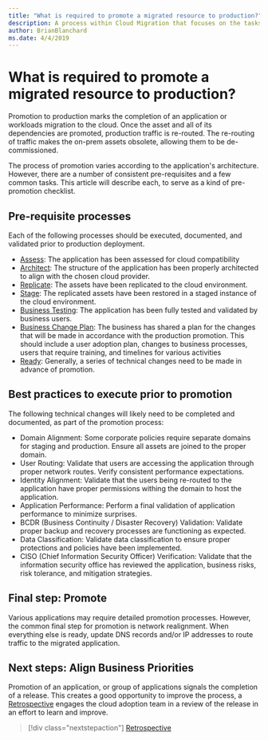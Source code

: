 ```yaml
---
title: "What is required to promote a migrated resource to production?"
description: A process within Cloud Migration that focuses on the tasks of migrating workloads to the cloud
author: BrianBlanchard
ms.date: 4/4/2019
---
```


# What is required to promote a migrated resource to production?

Promotion to production marks the completion of an application or workloads migration to the cloud. Once the asset and all of its dependencies are promoted, production traffic is re-routed. The re-routing of traffic makes the on-prem assets obsolete, allowing them to be de-commissioned.

The process of promotion varies according to the application's architecture. However, there are a number of consistent pre-requisites and a few common tasks. This article will describe each, to serve as a kind of pre-promotion checklist.

## Pre-requisite processes

Each of the following processes should be executed, documented, and validated prior to production deployment.

* [Assess](assess.md): The application has been assessed for cloud compatibility
* [Architect](architect.md): The structure of the application has been properly architected to align with the chosen cloud provider.
* [Replicate](replicate.md): The assets have been replicated to the cloud environment.
* [Stage](stage.md): The replicated assets have been restored in a staged instance of the cloud environment.
* [Business Testing](business-test.md): The application has been fully tested and validated by business users.
* [Business Change Plan](business-change-plan.md): The business has shared a plan for the changes that will be made in accordance with the production promotion. This should include a user adoption plan, changes to business processes, users that require training, and timelines for various activities
* [Ready](ready.md): Generally, a series of technical changes need to be made in advance of promotion.

## Best practices to execute prior to promotion

The following technical changes will likely need to be completed and documented, as part of the promotion process:

* Domain Alignment: Some corporate policies require separate domains for staging and production. Ensure all assets are joined to the proper domain.
* User Routing: Validate that users are accessing the application through proper network routes. Verify consistent performance expectations.
* Identity Alignment: Validate that the users being re-routed to the application have proper permissions withing the domain to host the application.
* Application Performance: Perform a final validation of application performance to minimize surprises.
* BCDR (Business Continuity / Disaster Recovery) Validation: Validate proper backup and recovery processes are functioning as expected.
* Data Classification: Validate data classification to ensure proper protections and policies have been implemented.
* CISO (Chief Information Security Officer) Verification: Validate that the information security office has reviewed the application, business risks, risk tolerance, and mitigation strategies.

## Final step: Promote

Various applications may require detailed promotion processes. However, the common final step for promotion is network realignment. When everything else is ready, update DNS records and/or IP addresses to route traffic to the migrated application.

## Next steps: Align Business Priorities

Promotion of an application, or group of applications signals the completion of a release. This creates a good opportunity to improve the process, a [Retrospective](./retrospective.md) engages the cloud adoption team in a review of the release in an effort to learn and improve.

> [!div class="nextstepaction"]
> [Retrospective](./retrospective.md)